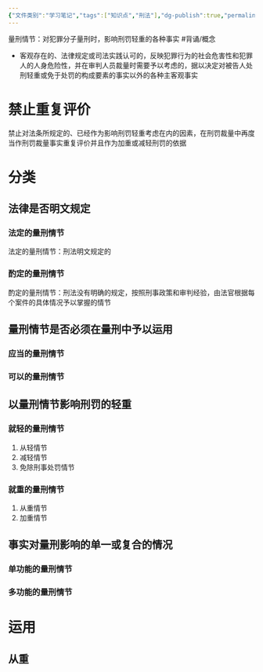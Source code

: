 ```yaml
---
{"文件类别":"学习笔记","tags":["知识点","刑法"],"dg-publish":true,"permalink":"/学习笔记studyup/刑总/量刑情节/","dgPassFrontmatter":true,"created":"2024-11-12T19:12:51.124+08:00","updated":"2024-11-12T20:51:45.946+08:00"}
---
```


量刑情节：对犯罪分子量刑时，影响刑罚轻重的各种事实 #背诵/概念 
- 客观存在的、法律规定或司法实践认可的，反映犯罪行为的社会危害性和犯罪人的人身危险性，并在审判人员裁量时需要予以考虑的，据以决定对被告人处刑轻重或免于处罚的构成要素的事实以外的各种主客观事实
# 禁止重复评价
禁止对法条所规定的、已经作为影响刑罚轻重考虑在内的因素，在刑罚裁量中再度当作刑罚裁量事实重复评价并且作为加重或减轻刑罚的依据
# 分类
## 法律是否明文规定
### 法定的量刑情节
法定的量刑情节：刑法明文规定的
### 酌定的量刑情节
酌定的量刑情节：刑法没有明确的规定，按照刑事政策和审判经验，由法官根据每个案件的具体情况予以掌握的情节
## 量刑情节是否必须在量刑中予以运用
### 应当的量刑情节
### 可以的量刑情节
## 以量刑情节影响刑罚的轻重
### 就轻的量刑情节
1. 从轻情节
2. 减轻情节
3. 免除刑事处罚情节
### 就重的量刑情节
1. 从重情节
2. 加重情节
## 事实对量刑影响的单一或复合的情况
### 单功能的量刑情节
### 多功能的量刑情节
# 运用
## 从重
